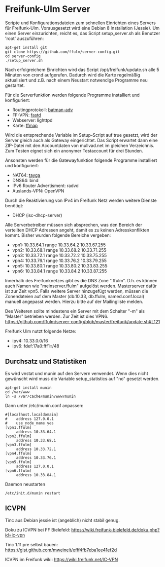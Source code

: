 Freifunk-Ulm Server
===============

Scripte und Konfigurationsdateien zum schnellen Einrichten eines Servers für Freifunk-Ulm.
Vorausgesetzt wird eine Debian 8 Installation (Jessie).
Um einen Server einzurichten, reicht es, das Script setup_server.sh als Benutzer 'root' auszuführen:

```
apt-get install git
git clone https://github.com/ffulm/server-config.git
cd server-config
./setup_server.sh
```

Nach erfolgreichem Einrichten wird das Script /opt/freifunk/update.sh alle 5 Minuten
von crond aufgerufen. Dadurch wird die Karte regelmäßig aktualisiert und z.B. nach
einem Neustart notwendige Programme neu gestartet.

Für die Serverfunktion werden folgende Programme installiert und konfiguriert:

 * Routingprotokoll: [batman-adv](http://www.open-mesh.org/projects/batman-adv/wiki)
 * FF-VPN: [fastd](https://projects.universe-factory.net/projects/fastd/wiki)
 * Webserver: lighttpd
 * Karte: [ffmap](https://github.com/ffnord/ffmap-d3)

Wird die entsprechende Variable im Setup-Script auf true gesetzt, wird der Server gleich auch
als Gateway eingerichtet. Das Script erwartet dann eine ZIP-Datei mit den Accountdaten
von mullvad.net im gleichen Verzeichnis. Zum Testen eignet sich ein anonymer Testaccount
für drei Stunden.

Ansonsten werden für die Gatewayfunktion folgende Programme installiert und konfiguriert:

 * NAT64: [tayga](http://www.litech.org/tayga/)
 * DNS64: bind
 * IPv6 Router Advertisment: radvd
 * Auslands-VPN: OpenVPN

Durch die Reaktivierung von IPv4 im Freifunk Netz werden weitere Dienste benötigt:
 * DHCP (isc-dhcp-server)

Alle Serverbetreiber müssen sich absprechen, was den Bereich der verteilten DHCP Adressen angeht, damit es zu keinen Adresskonflikten kommt. Bisher wurden folgende Bereiche vergeben:

 * vpn1: 10.33.64.1 range 10.33.64.2 10.33.67.255
 * vpn2: 10.33.68.1 range 10.33.68.2 10.33.71.255
 * vpn3: 10.33.72.1 range 10.33.72.2 10.33.75.255
 * vpn4: 10.33.76.1 range 10.33.76.2 10.33.79.255
 * vpn5: 10.33.80.1 range 10.33.80.2 10.33.83.255
 * vpn6: 10.33.84.1 range 10.33.84.2 10.33.87.255
 
Innerhalb des Freifunknetzes gibt es die DNS Zone ".ffulm". D.h. es können auch Namen wie "meinserver.ffulm" aufgelöst werden. Masterserver dafür ist zur Zeit vpn5.
Falls weitere Server hinzugefügt werden, müssen die Zonendateien auf dem Master (db.10.33, db.ffulm, named.conf.local) manuell angepasst werden. Hierzu bitte auf der Mailingliste melden.

Des Weiteren sollte mindestens ein Server mit dem Schalter "-m" als "Master" betrieben werden. Zur Zeit ist dies VPN6.
https://github.com/ffulm/server-config/blob/master/freifunk/update.sh#L121

Freifunk Ulm nutzt folgende Netze:
 * ipv4: 10.33.0.0/16
 * ipv6: fdef:17a0:fff1::/48
 
Durchsatz und Statistiken
-----
Es wird vnstat und munin auf den Servern verwendet. Wenn dies nicht gewünscht wird muss die Variable setup_statistics auf "no" gesetzt werden.
```
apt-get install munin
cd /var/www
ln -s /var/cache/munin/www/munin
```
Dann unter /etc/munin.conf anpassen:
```
#[localhost.localdomain]
#    address 127.0.0.1
#    use_node_name yes
[vpn1.ffulm]
     address 10.33.64.1
[vpn2.ffulm]
     address 10.33.68.1
[vpn3.ffulm]
     address 10.33.72.1
[vpn4.ffulm]
     address 10.33.76.1
[vpn5.ffulm]
     address 127.0.0.1
[vpn6.ffulm]
     address 10.33.84.1
```
Daemon neustarten
```
/etc/init.d/munin restart
```

ICVPN
-----

Tinc aus Debian jessie ist (angeblich) nicht stabil genug.

Doku zu ICVPN bei FF Bielefeld:
https://wiki.freifunk-bielefeld.de/doku.php?id=ic-vpn

Tinc 1.11 pre selbst bauen:
https://gist.github.com/mweinelt/efff4fb7eba1ee41ef2d

ICVPN im Freifunk wiki:
https://wiki.freifunk.net/IC-VPN
